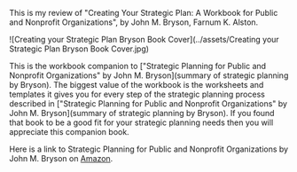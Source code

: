 This is my review of "Creating Your Strategic Plan: A Workbook for Public and Nonprofit Organizations", by John M. Bryson, Farnum K. Alston.



![Creating your Strategic Plan Bryson Book Cover](../assets/Creating your Strategic Plan Bryson Book Cover.jpg)



This is the workbook companion to ["Strategic Planning for Public and Nonprofit Organizations" by John M. Bryson](summary of strategic planning by Bryson).  The biggest value of the workbook is the worksheets and templates it gives you for every step of the strategic planning process described in ["Strategic Planning for Public and Nonprofit Organizations" by John M. Bryson](summary of strategic planning by Bryson). If you found that book to be a good fit for your strategic planning needs then you will appreciate this companion book.

Here is a link to Strategic Planning for Public and Nonprofit Organizations by John M. Bryson on [Amazon](https://smile.amazon.com/Creating-Your-Strategic-Plan-Organizations/dp/047040535X).

